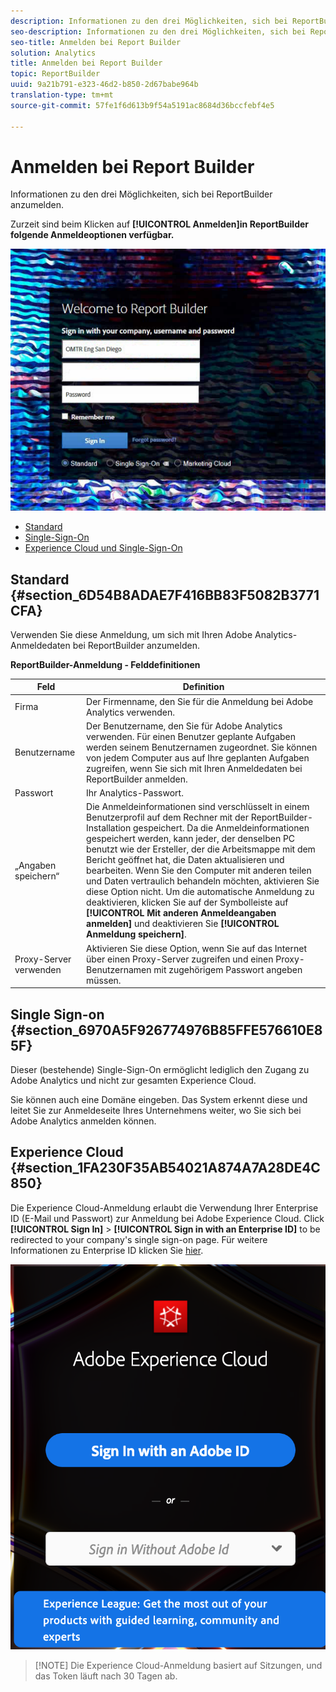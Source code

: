 ```yaml
---
description: Informationen zu den drei Möglichkeiten, sich bei ReportBuilder anzumelden.
seo-description: Informationen zu den drei Möglichkeiten, sich bei ReportBuilder anzumelden.
seo-title: Anmelden bei Report Builder
solution: Analytics
title: Anmelden bei Report Builder
topic: ReportBuilder
uuid: 9a21b791-e323-46d2-b850-2d67babe964b
translation-type: tm+mt
source-git-commit: 57fe1f6d613b9f54a5191ac8684d36bccfebf4e5

---
```



# Anmelden bei Report Builder

Informationen zu den drei Möglichkeiten, sich bei ReportBuilder anzumelden.

Zurzeit sind beim Klicken auf **[!UICONTROL Anmelden]in ReportBuilder folgende Anmeldeoptionen verfügbar.**

![](assets/login_screen.png)

* [Standard](/help/analyze/report-builder/setup/login.md#section_6D54B8ADAE7F416BB83F5082B3771CFA)
* [Single-Sign-On](/help/analyze/report-builder/setup/login.md#section_6970A5F926774976B85FFE576610E85F)
* [Experience Cloud und Single-Sign-On](/help/analyze/report-builder/setup/login.md#section_1FA230F35AB54021A874A7A28DE4C850)

## Standard {#section_6D54B8ADAE7F416BB83F5082B3771CFA}

Verwenden Sie diese Anmeldung, um sich mit Ihren Adobe Analytics-Anmeldedaten bei ReportBuilder anzumelden.

**ReportBuilder-Anmeldung - Felddefinitionen**

| Feld | Definition |
|--- |--- |
| Firma | Der Firmenname, den Sie für die Anmeldung bei Adobe Analytics verwenden. |
| Benutzername | Der Benutzername, den Sie für Adobe Analytics verwenden. Für einen Benutzer geplante Aufgaben werden seinem Benutzernamen zugeordnet. Sie können von jedem Computer aus auf Ihre geplanten Aufgaben zugreifen, wenn Sie sich mit Ihren Anmeldedaten bei ReportBuilder anmelden. |
| Passwort | Ihr Analytics-Passwort. |
| „Angaben speichern“ | Die Anmeldeinformationen sind verschlüsselt in einem Benutzerprofil auf dem Rechner mit der ReportBuilder-Installation gespeichert. Da die Anmeldeinformationen gespeichert werden, kann jeder, der denselben PC benutzt wie der Ersteller, der die Arbeitsmappe mit dem Bericht geöffnet hat, die Daten aktualisieren und bearbeiten. Wenn Sie den Computer mit anderen teilen und Daten vertraulich behandeln möchten, aktivieren Sie diese Option nicht.  Um die automatische Anmeldung zu deaktivieren, klicken Sie auf der Symbolleiste auf **[!UICONTROL Mit anderen Anmeldeangaben anmelden]** und deaktivieren Sie **[!UICONTROL Anmeldung speichern]**. |
| Proxy-Server verwenden | Aktivieren Sie diese Option, wenn Sie auf das Internet über einen Proxy-Server zugreifen und einen Proxy-Benutzernamen mit zugehörigem Passwort angeben müssen. |

## Single Sign-on {#section_6970A5F926774976B85FFE576610E85F}

Dieser (bestehende) Single-Sign-On ermöglicht lediglich den Zugang zu Adobe Analytics und nicht zur gesamten Experience Cloud.

Sie können auch eine Domäne eingeben. Das System erkennt diese und leitet Sie zur Anmeldeseite Ihres Unternehmens weiter, wo Sie sich bei Adobe Analytics anmelden können.

## Experience Cloud {#section_1FA230F35AB54021A874A7A28DE4C850}

Die Experience Cloud-Anmeldung erlaubt die Verwendung Ihrer Enterprise ID (E-Mail und Passwort) zur Anmeldung bei Adobe Experience Cloud. Click **[!UICONTROL Sign In]** &gt; **[!UICONTROL Sign in with an Enterprise ID]** to be redirected to your company's single sign-on page. Für weitere Informationen zu Enterprise ID klicken Sie [hier](https://helpx.adobe.com/enterprise/kb/enterprise-id-faq.html#whatis).

![](assets/adobe_id_login.png)

> [!NOTE] Die Experience Cloud-Anmeldung basiert auf Sitzungen, und das Token läuft nach 30 Tagen ab.

